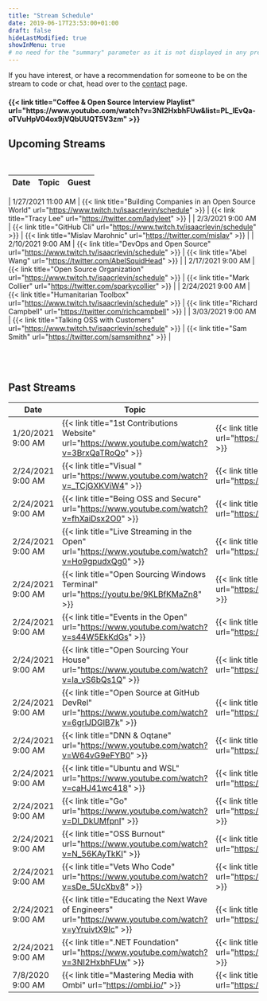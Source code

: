 ```yaml
---
title: "Stream Schedule"
date: 2019-06-17T23:53:00+01:00
draft: false
hideLastModified: true
showInMenu: true
# no need for the "summary" parameter as it is not displayed in any previews
---
```


If you have interest, or have a recommendation for someone to be on the stream to code or chat, head over to the [contact](/contact) page.

<h4>{{< link title="Coffee & Open Source Interview Playlist" url="https://www.youtube.com/watch?v=3NI2HxbhFUw&list=PL_IEvQa-oTVuHpV04ox9jVQbUUQT5V3zm" >}}</h4>

## Upcoming Streams


<br />

|  Date | Topic   | Guest  |
|-------|---------|--------|

|  <span class="formatdate">1/27/2021 11:00 AM</span> | {{< link title="Building Companies in an Open Source World" url="https://www.twitch.tv/isaacrlevin/schedule" >}} | {{< link title="Tracy Lee" url="https://twitter.com/ladyleet" >}}               |
| <span class="formatdate">2/3/2021 9:00 AM</span>  |  {{< link title="GitHub Cli" url="https://www.twitch.tv/isaacrlevin/schedule" >}}   | {{< link title="Mislav Marohnic" url="https://twitter.com/mislav" >}}               |
| <span class="formatdate">2/10/2021 9:00 AM</span>  |  {{< link title="DevOps and Open Source" url="https://www.twitch.tv/isaacrlevin/schedule" >}}   | {{< link title="Abel Wang" url="https://twitter.com/AbelSquidHead" >}}               |
| <span class="formatdate">2/17/2021 9:00 AM</span>  |  {{< link title="Open Source Organization" url="https://www.twitch.tv/isaacrlevin/schedule" >}}   | {{< link title="Mark Collier" url="https://twitter.com/sparkycollier" >}}               |
| <span class="formatdate">2/24/2021 9:00 AM</span>  |  {{< link title="Humanitarian Toolbox" url="https://www.twitch.tv/isaacrlevin/schedule" >}}   | {{< link title="Richard Campbell" url="https://twitter.com/richcampbell" >}}               |
| <span class="formatdate">3/03/2021 9:00 AM</span>  |  {{< link title="Talking OSS with Customers" url="https://www.twitch.tv/isaacrlevin/schedule" >}}   | {{< link title="Sam Smith" url="https://twitter.com/samsmithnz" >}}               |
<br /><br /><br /><br />

## Past Streams

|  Date | Topic   | Guest  |
|-------|---------|--------|
| <span class="formatdate">1/20/2021 9:00 AM</span> |  {{< link title="1st Contributions Website" url="https://www.youtube.com/watch?v=3BrxQaTRoQo" >}}  | {{< link title="Roshan Jossey" url="https://twitter.com/sudo__bangbang" >}}               |
| <span class="formatdate">2/24/2021 9:00 AM</span>  |  {{< link title="Visual " url="https://www.youtube.com/watch?v=_TCjGXKViW4" >}}  | {{< link title="Matt Bierner" url="https://twitter.com/mattbierner" >}}               |
| <span class="formatdate">2/24/2021 9:00 AM</span>  |  {{< link title="Being OSS and Secure" url="https://www.youtube.com/watch?v=fhXaiDsx2O0" >}}  | {{< link title="Michael Crump" url="https://twitter.com/mbcrump" >}}               |
| <span class="formatdate">2/24/2021 9:00 AM</span>  |  {{< link title="Live Streaming in the Open" url="https://www.youtube.com/watch?v=Ho9gpudxQg0" >}}  | {{< link title="Jeff Fritz" url="https://twitter.com/csharpfritz" >}}               |
| <span class="formatdate">2/24/2021 9:00 AM</span>  | {{< link title="Open Sourcing Windows Terminal" url="https://youtu.be/9KLBfKMaZn8" >}}  | {{< link title="Kayla Cinnamon" url="https://twitter.com/cinnamon_msft" >}}               |
| <span class="formatdate">2/24/2021 9:00 AM</span>  |  {{< link title="Events in the Open" url="https://www.youtube.com/watch?v=s44W5EkKdGs" >}}                          | {{< link title="Jeff Strauss" url="https://twitter.com/jeffreystrauss" >}}      |
| <span class="formatdate">2/24/2021 9:00 AM</span> |  {{< link title="Open Sourcing Your House" url="https://www.youtube.com/watch?v=Ia_vS6bQs1Q" >}}                    | {{< link title="Cam Soper" url="https://twitter.com/camsoper" >}}               |
| <span class="formatdate">2/24/2021 9:00 AM</span>  |  {{< link title="Open Source at GitHub DevRel" url="https://www.youtube.com/watch?v=6grlJDGlB7k" >}}                      | {{< link title="Michelle Mannering" url="https://twitter.com/MishManners" >}} |
| <span class="formatdate">2/24/2021 9:00 AM</span>   |  {{< link title="DNN & Oqtane" url="https://www.youtube.com/watch?v=W64vG9eFYB0" >}}                                      | {{< link title="Shaun Walker" url="https://twitter.com/sbwalker" >}}          |
| <span class="formatdate">2/24/2021 9:00 AM</span>   |  {{< link title="Ubuntu and WSL" url="https://www.youtube.com/watch?v=caHJ41wc418" >}}                                   | {{< link title="Hayden Barnes" url="https://twitter.com/unixterminal" >}}     |
| <span class="formatdate">2/24/2021 9:00 AM</span>    |  {{< link title="Go" url="https://www.youtube.com/watch?v=Dl_DkUMfpnI" >}}                                                | {{< link title="Ian Lance Taylor" url="https://twitter.com/ianlancetaylor" >}}|
| <span class="formatdate">2/24/2021 9:00 AM</span>   |  {{< link title="OSS Burnout" url="https://www.youtube.com/watch?v=N_56KAyTkKI" >}}                                       | {{< link title="Mordechai Zuber" url="https://twitter.com/mordzuber" >}}      |
| <span class="formatdate">2/24/2021 9:00 AM</span>   |  {{< link title="Vets Who Code" url="https://www.youtube.com/watch?v=sDe_5UcXbv8" >}}          | {{< link title="Jerome Hardaway" url="https://twitter.com/JeromeHardaway" >}} |
| <span class="formatdate">2/24/2021 9:00 AM</span>  |  {{< link title="Educating the Next Wave of Engineers" url="https://www.youtube.com/watch?v=yYruivtX9Ic" >}}               | {{< link title="Noelle Silver" url="https://twitter.com/NoelleSilver_" >}}    |
| <span class="formatdate">2/24/2021 9:00 AM</span>  |  {{< link title=".NET Foundation" url="https://www.youtube.com/watch?v=3NI2HxbhFUw" >}}  | {{< link title="Claire Novotny" url="https://twitter.com/clairernovotny" >}}  |
|  <span class="formatdate">7/8/2020 9:00 AM</span> |  {{< link title="Mastering Media with Ombi" url="https://ombi.io/" >}}    | {{< link title="Jamie Reese" url="https://www.twitter.com/tidusjar" >}}       |